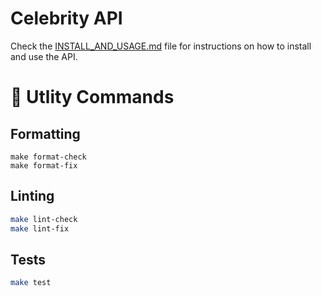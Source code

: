 # Celebrity API

Check the [INSTALL_AND_USAGE.md](../INSTALL_AND_USAGE.md) file for instructions on how to install and use the API.

# 🔧 Utlity Commands

## Formatting

```
make format-check
make format-fix
```

## Linting

```bash
make lint-check
make lint-fix
```

## Tests

```bash
make test
```